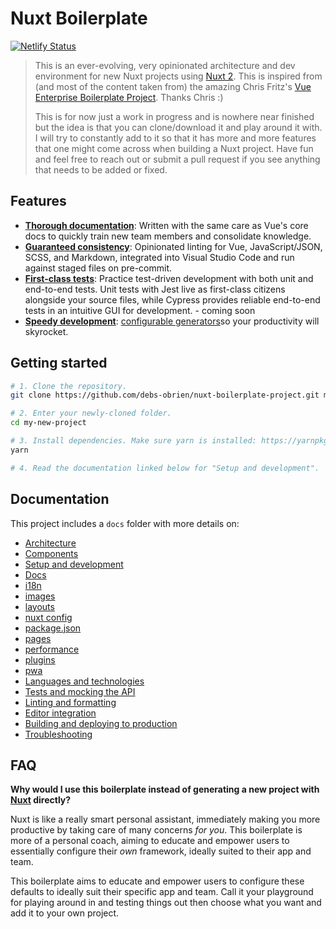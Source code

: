 # Nuxt Boilerplate

[![Netlify Status](https://api.netlify.com/api/v1/badges/e4fbcc69-c236-4b39-a6b4-919211e01e2e/deploy-status)](https://app.netlify.com/sites/nuxt-boilerplate-project/deploys)

> This is an ever-evolving, very opinionated architecture and dev environment for new Nuxt projects using [Nuxt 2](https://nuxtjs.org/). This is inspired from (and most of the content taken from) the amazing Chris Fritz's [Vue Enterprise Boilerplate Project](https://github.com/chrisvfritz/vue-enterprise-boilerplate). Thanks Chris :)
>
> This is for now just a work in progress and is nowhere near finished but the idea is that you can clone/download it and play around it with. I will try to constantly add to it so that it has more and more features that one might come across when building a Nuxt project. Have fun and feel free to reach out or submit a pull request if you see anything that needs to be added or fixed.

## Features

- [**Thorough documentation**](#documentation): Written with the same care as Vue's core docs to quickly train new team members and consolidate knowledge.
- [**Guaranteed consistency**](content/docs/linting.md): Opinionated linting for Vue, JavaScript/JSON, SCSS, and Markdown, integrated into Visual Studio Code and run against staged files on pre-commit.
- [**First-class tests**](content/docs/tests.md): Practice test-driven development with both unit and end-to-end tests. Unit tests with Jest live as first-class citizens alongside your source files, while Cypress provides reliable end-to-end tests in an intuitive GUI for development. - coming soon
- [**Speedy development**](content/docs/development.md): [configurable generators](content/docs/development.md#generators)so your productivity will skyrocket.

## Getting started

```bash
# 1. Clone the repository.
git clone https://github.com/debs-obrien/nuxt-boilerplate-project.git my-new-project

# 2. Enter your newly-cloned folder.
cd my-new-project

# 3. Install dependencies. Make sure yarn is installed: https://yarnpkg.com/lang/en/docs/install
yarn

# 4. Read the documentation linked below for "Setup and development".
```

## Documentation

This project includes a `docs` folder with more details on:

- [Architecture](content/docs/architecture.md)
- [Components](content/docs/components.md)
- [Setup and development](content/docs/development.md)
- [Docs](content/docs/docs.md)
- [i18n](content/docs/i18n.md)
- [images](content/docs/images.md)
- [layouts](content/docs/layouts.md)
- [nuxt config](content/docs/nuxt.config.md)
- [package.json](content/docs/package.json.md)
- [pages](content/docs/pages.md)
- [performance](content/docs/performance.md)
- [plugins](content/docs/plugins.md)
- [pwa](content/docs/pwa.md)
- [Languages and technologies](content/docs/tech.md)
- [Tests and mocking the API](content/docs/tests.md)
- [Linting and formatting](content/docs/linting.md)
- [Editor integration](content/docs/editors.md)
- [Building and deploying to production](content/docs/production.md)
- [Troubleshooting](content/docs/troubleshooting.md)

## FAQ

**Why would I use this boilerplate instead of generating a new project with [Nuxt](https://nuxtjs.org/) directly?**

Nuxt is like a really smart personal assistant, immediately making you more productive by taking care of many concerns _for you_. This boilerplate is more of a personal coach, aiming to educate and empower users to essentially configure their _own_ framework, ideally suited to their app and team.

This boilerplate aims to educate and empower users to configure these defaults to ideally suit their specific app and team. Call it your playground for playing around in and testing things out then choose what you want and add it to your own project.
